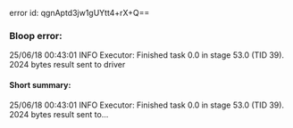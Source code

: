 error id: qgnAptd3jw1gUYtt4+rX+Q==
### Bloop error:

25/06/18 00:43:01 INFO Executor: Finished task 0.0 in stage 53.0 (TID 39). 2024 bytes result sent to driver
#### Short summary: 

25/06/18 00:43:01 INFO Executor: Finished task 0.0 in stage 53.0 (TID 39). 2024 bytes result sent to...